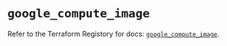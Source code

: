# `google_compute_image`

Refer to the Terraform Registory for docs: [`google_compute_image`](https://registry.terraform.io/providers/hashicorp/google/4.73.1/docs/resources/compute_image).
